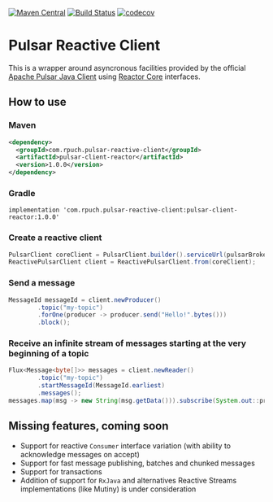 [![Maven Central](https://img.shields.io/maven-central/v/com.rpuch.pulsar-reactive-client/pulsar-client-reactor.svg?label=Maven%20Central)](https://search.maven.org/search?q=g:%22com.rpuch.pulsar-reactive-client%22%20AND%20a:%22pulsar-client-reactor%22)
[![Build Status](https://travis-ci.com/rpuch/pulsar-reactive-client.svg?branch=master)](https://travis-ci.com/rpuch/pulsar-reactive-client)
[![codecov](https://codecov.io/gh/rpuch/pulsar-reactive-client/branch/master/graph/badge.svg?token=7IFHICD29T)](https://codecov.io/gh/rpuch/pulsar-reactive-client)

# Pulsar Reactive Client #

This is a wrapper around asyncronous facilities provided by the official
[Apache Pulsar Java Client](https://github.com/apache/pulsar/tree/master/pulsar-client) using
[Reactor Core](https://github.com/reactor/reactor-core) interfaces.

## How to use ##

### Maven ###

```xml
<dependency>
  <groupId>com.rpuch.pulsar-reactive-client</groupId>
  <artifactId>pulsar-client-reactor</artifactId>
  <version>1.0.0</version>
</dependency>
```

### Gradle ###

```
implementation 'com.rpuch.pulsar-reactive-client:pulsar-client-reactor:1.0.0'
```

### Create a reactive client ###

```java
PulsarClient coreClient = PulsarClient.builder().serviceUrl(pulsarBrokerUrl).build();
ReactivePulsarClient client = ReactivePulsarClient.from(coreClient);
```

### Send a message ###

```java
MessageId messageId = client.newProducer()
        .topic("my-topic")
        .forOne(producer -> producer.send("Hello!".bytes()))
        .block();
```

### Receive an infinite stream of messages starting at the very beginning of a topic ###

```java
Flux<Message<byte[]>> messages = client.newReader()
        .topic("my-topic")
        .startMessageId(MessageId.earliest)
        .messages();
messages.map(msg -> new String(msg.getData())).subscribe(System.out::println);
```

## Missing features, coming soon ##

 * Support for reactive `Consumer` interface variation (with ability to acknowledge messages on accept)
 * Support for fast message publishing, batches and chunked messages
 * Support for transactions
 * Addition of support for `RxJava` and alternatives Reactive Streams implementations (like Mutiny)
 is under consideration
